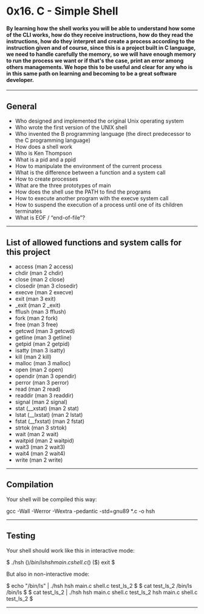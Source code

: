 # 0x16. C - Simple Shell

#### By learning how the shell works you will be able to understand how some of the CLI works, how do they receive instructions, how do they read the instructions, how do they interpret and create a process according to the instruction given and of course, since this is a project built in C language, we need to handle carefully the memory, so we will have enough memory to run the process we want or if that's the case, print an error among others managements. We hope this to be useful and clear for any who is in this same path on learning and becoming to be a great software developer.
****
## General
 - Who designed and implemented the original Unix operating system
 - Who wrote the first version of the UNIX shell
 - Who invented the B programming language (the direct predecessor to the C programming language)
 - How does a shell work
 - Who is Ken Thompson
 - What is a pid and a ppid
 - How to manipulate the environment of the current process
 - What is the difference between a function and a system call
 - How to create processes
 - What are the three prototypes of main
 - How does the shell use the PATH to find the programs
 - How to execute another program with the execve system call
 - How to suspend the execution of a process until one of its children terminates
 - What is EOF / “end-of-file”?
****
## List of allowed functions and system calls for this project
 - access (man 2 access)
 - chdir (man 2 chdir)
 - close (man 2 close)
 - closedir (man 3 closedir)
 - execve (man 2 execve)
 - exit (man 3 exit)
 - _exit (man 2 _exit)
 - fflush (man 3 fflush)
 - fork (man 2 fork)
 - free (man 3 free)
 - getcwd (man 3 getcwd)
 - getline (man 3 getline)
 - getpid (man 2 getpid)	
 - isatty (man 3 isatty)
 - kill (man 2 kill)
 - malloc (man 3 malloc)
 - open (man 2 open)
 - opendir (man 3 opendir)
 - perror (man 3 perror)
 - read (man 2 read)
 - readdir (man 3 readdir)
 - signal (man 2 signal)
 - stat (__xstat) (man 2 stat)
 - lstat (__lxstat) (man 2 lstat)
 - fstat (__fxstat) (man 2 fstat)
 - strtok (man 3 strtok)
 - wait (man 2 wait)
 - waitpid (man 2 waitpid)
 - wait3 (man 2 wait3)
 - wait4 (man 2 wait4)
 - write (man 2 write)
****
## Compilation

Your shell will be compiled this way:

gcc -Wall -Werror -Wextra -pedantic -std=gnu89 *.c -o hsh
****
## Testing

Your shell should work like this in interactive mode:

$ ./hsh
($) /bin/ls
hsh main.c shell.c
($)
($) exit
$

But also in non-interactive mode:

$ echo "/bin/ls" | ./hsh
hsh main.c shell.c test_ls_2
$
$ cat test_ls_2
/bin/ls
/bin/ls
$
$ cat test_ls_2 | ./hsh
hsh main.c shell.c test_ls_2
hsh main.c shell.c test_ls_2
$
****
